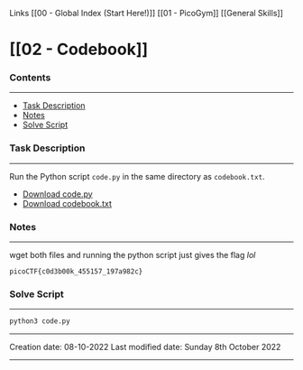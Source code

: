 Links [[00 - Global Index (Start Here!)]] [[01 - PicoGym]] [[General Skills]]

# [[02 - Codebook]]
### Contents
***
- [Task Description](02%20-%20Codebook.md#Task%20Description)
- [Notes](02%20-%20Codebook.md#Notes)
- [Solve Script](02%20-%20Codebook.md#Solve%20Script)


### Task Description
---
Run the Python script `code.py` in the same directory as `codebook.txt`.

-   [Download code.py](https://artifacts.picoctf.net/c/102/code.py)
-   [Download codebook.txt](https://artifacts.picoctf.net/c/102/codebook.txt)


### Notes
---
wget both files and running the python script just gives the flag *lol*
```flag
picoCTF{c0d3b00k_455157_197a982c}
```

### Solve Script
---
```bash
python3 code.py
```


---
Creation date: 08-10-2022
Last modified date: Sunday 8th October 2022
***















